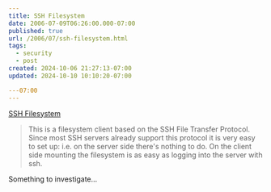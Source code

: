 ```yaml
---
title: SSH Filesystem
date: 2006-07-09T06:26:00.000-07:00
published: true
url: /2006/07/ssh-filesystem.html
tags:
  - security
  - post
created: 2024-10-06 21:27:13-07:00
updated: 2024-10-10 10:10:20-07:00

---07:00
---
```


[SSH Filesystem](https://fuse.sourceforge.net/sshfs.html "SSH Filesystem")  
  

> This is a filesystem client based on the SSH File Transfer Protocol. Since most SSH servers already support this protocol it is very easy to set up: i.e. on the server side there's nothing to do. On the client side mounting the filesystem is as easy as logging into the server with ssh.

  
  
Something to investigate...